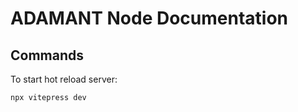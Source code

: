 # ADAMANT Node Documentation

## Commands

To start hot reload server:

```sh
npx vitepress dev
```

